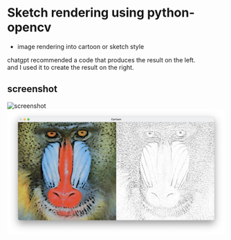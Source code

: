 # Sketch rendering using python-opencv
- image rendering into cartoon or sketch style

chatgpt recommended a code that produces the result on the left.  
and I used it to create the result on the right.
## screenshot

![screenshot](screenshot1.png)
![screenshot](screenshot2.png)